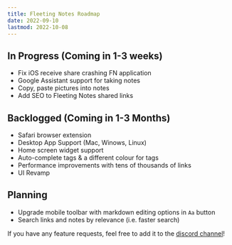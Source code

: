 ```yaml
---
title: Fleeting Notes Roadmap
date: 2022-09-10
lastmod: 2022-10-08
---
```

## In Progress (Coming in 1-3 weeks)
- Fix iOS receive share crashing FN application
- Google Assistant support for taking notes
- Copy, paste pictures into notes
- Add SEO to Fleeting Notes shared links

## Backlogged (Coming in 1-3 Months)
- Safari browser extension
- Desktop App Support (Mac, Winows, Linux)
- Home screen widget support
- Auto-complete tags & a different colour for tags
- Performance improvements with tens of thousands of links
- UI Revamp

## Planning
- Upgrade mobile toolbar with markdown editing options in `Aa` button
- Search links and notes by relevance (i.e. faster search)

If you have any feature requests, feel free to add it to the [discord channel](https://discord.gg/xrj6yuGNmx)!